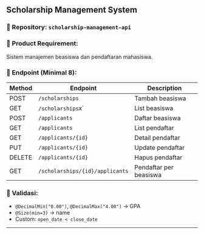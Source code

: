 ## Scholarship Management System

### 📁 Repository: `scholarship-management-api`

### 🎯 Product Requirement:

Sistem manajemen beasiswa dan pendaftaran mahasiswa.

### 📡 Endpoint (Minimal 8):

| Method | Endpoint                        | Description            |
| ------ | ------------------------------- | ---------------------- |
| POST   | `/scholarships`                 | Tambah beasiswa        |
| GET    | `/scholarships`x`                 | List beasiswa          |
| POST   | `/applicants`                   | Daftar beasiswa        |
| GET    | `/applicants`                   | List pendaftar         |
| GET    | `/applicants/{id}`              | Detail pendaftar       |
| PUT    | `/applicants/{id}`              | Update pendaftar       |
| DELETE | `/applicants/{id}`              | Hapus pendaftar        |
| GET    | `/scholarships/{id}/applicants` | Pendaftar per beasiswa |

### 🧪 Validasi:

- `@DecimalMin("0.00")`, `@DecimalMax("4.00")` → GPA
- `@Size(min=3)` → name
- Custom: `open_date < close_date`

---
